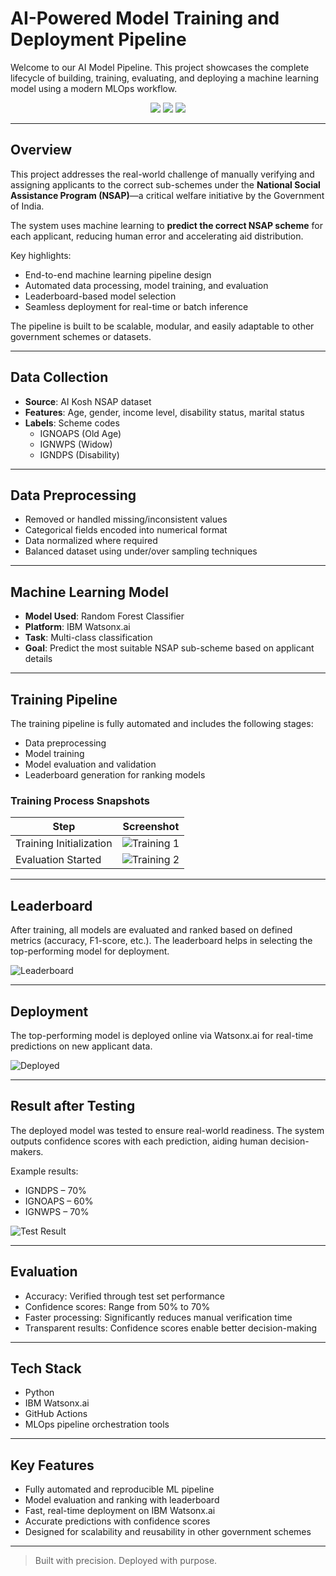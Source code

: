 # AI-Powered Model Training and Deployment Pipeline

Welcome to our AI Model Pipeline. This project showcases the complete lifecycle of building, training, evaluating, and deploying a machine learning model using a modern MLOps workflow.

<p align="center">
  <img src="https://img.shields.io/badge/Status-Deployed-brightgreen?style=for-the-badge"/>
  <img src="https://img.shields.io/badge/Model-Trained-blue?style=for-the-badge"/>
  <img src="https://img.shields.io/badge/MLOps-Pipeline-blueviolet?style=for-the-badge"/>
</p>

---

## Overview

This project addresses the real-world challenge of manually verifying and assigning applicants to the correct sub-schemes under the **National Social Assistance Program (NSAP)**—a critical welfare initiative by the Government of India.

The system uses machine learning to **predict the correct NSAP scheme** for each applicant, reducing human error and accelerating aid distribution.

Key highlights:
- End-to-end machine learning pipeline design
- Automated data processing, model training, and evaluation
- Leaderboard-based model selection
- Seamless deployment for real-time or batch inference

The pipeline is built to be scalable, modular, and easily adaptable to other government schemes or datasets.

---

## Data Collection

- **Source**: AI Kosh NSAP dataset
- **Features**: Age, gender, income level, disability status, marital status
- **Labels**: Scheme codes
  - IGNOAPS (Old Age)
  - IGNWPS (Widow)
  - IGNDPS (Disability)

---

## Data Preprocessing

- Removed or handled missing/inconsistent values
- Categorical fields encoded into numerical format
- Data normalized where required
- Balanced dataset using under/over sampling techniques

---

## Machine Learning Model

- **Model Used**: Random Forest Classifier
- **Platform**: IBM Watsonx.ai
- **Task**: Multi-class classification
- **Goal**: Predict the most suitable NSAP sub-scheme based on applicant details

---

## Training Pipeline

The training pipeline is fully automated and includes the following stages:
- Data preprocessing
- Model training
- Model evaluation and validation
- Leaderboard generation for ranking models

### Training Process Snapshots

| Step                     | Screenshot |
|--------------------------|------------|
| Training Initialization  | ![Training 1](https://github.com/user-attachments/assets/1f230b39-73a8-4ce7-a38e-3e49161ba2c5) |
| Evaluation Started       | ![Training 2](https://github.com/user-attachments/assets/9d37a109-c2cf-49cb-b82b-25538d8a6877) |

---

## Leaderboard

After training, all models are evaluated and ranked based on defined metrics (accuracy, F1-score, etc.). The leaderboard helps in selecting the top-performing model for deployment.

![Leaderboard](https://github.com/user-attachments/assets/d9c72608-ceee-48e6-986e-c75319ccfcd6)

---

## Deployment

The top-performing model is deployed online via Watsonx.ai for real-time predictions on new applicant data.

![Deployed](https://github.com/user-attachments/assets/4a3273ee-165e-4db5-8c43-380baf44479e)

---

## Result after Testing

The deployed model was tested to ensure real-world readiness. The system outputs confidence scores with each prediction, aiding human decision-makers.

Example results:
- IGNDPS – 70%
- IGNOAPS – 60%
- IGNWPS – 70%

![Test Result](https://github.com/user-attachments/assets/9d572280-ea9e-414c-9875-29202792d83b)

---

## Evaluation

- Accuracy: Verified through test set performance
- Confidence scores: Range from 50% to 70%
- Faster processing: Significantly reduces manual verification time
- Transparent results: Confidence scores enable better decision-making

---

## Tech Stack

- Python
- IBM Watsonx.ai
- GitHub Actions
- MLOps pipeline orchestration tools

---

## Key Features

- Fully automated and reproducible ML pipeline
- Model evaluation and ranking with leaderboard
- Fast, real-time deployment on IBM Watsonx.ai
- Accurate predictions with confidence scores
- Designed for scalability and reusability in other government schemes

---

> Built with precision. Deployed with purpose.
